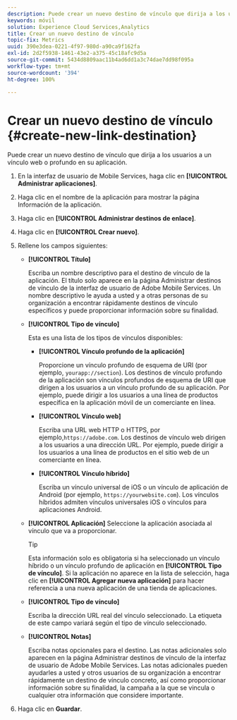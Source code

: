 ```yaml
---
description: Puede crear un nuevo destino de vínculo que dirija a los usuarios a un vínculo web o profundo en su aplicación.
keywords: móvil
solution: Experience Cloud Services,Analytics
title: Crear un nuevo destino de vínculo
topic-fix: Metrics
uuid: 390e3dea-0221-4f97-980d-a90ca9f162fa
exl-id: 2d2f5938-1461-43e2-a375-45c18afc9d5a
source-git-commit: 5434d8809aac11b4ad6dd1a3c74dae7dd98f095a
workflow-type: tm+mt
source-wordcount: '394'
ht-degree: 100%

---
```


# Crear un nuevo destino de vínculo {#create-new-link-destination}

Puede crear un nuevo destino de vínculo que dirija a los usuarios a un vínculo web o profundo en su aplicación.

1. En la interfaz de usuario de Mobile Services, haga clic en **[!UICONTROL Administrar aplicaciones]**.
1. Haga clic en el nombre de la aplicación para mostrar la página Información de la aplicación.
1. Haga clic en **[!UICONTROL Administrar destinos de enlace]**.
1. Haga clic en **[!UICONTROL Crear nuevo]**.
1. Rellene los campos siguientes:
   * **[!UICONTROL Título]**

      Escriba un nombre descriptivo para el destino de vínculo de la aplicación. El título solo aparece en la página Administrar destinos de vínculo de la interfaz de usuario de Adobe Mobile Services. Un nombre descriptivo le ayuda a usted y a otras personas de su organización a encontrar rápidamente destinos de vínculo específicos y puede proporcionar información sobre su finalidad.

   * **[!UICONTROL Tipo de vínculo]**

      Esta es una lista de los tipos de vínculos disponibles:

      * **[!UICONTROL Vínculo profundo de la aplicación]**

         Proporcione un vínculo profundo de esquema de URI (por ejemplo, `yourapp://section`). Los destinos de vínculo profundo de la aplicación son vínculos profundos de esquema de URI que dirigen a los usuarios a un vínculo profundo de su aplicación. Por ejemplo, puede dirigir a los usuarios a una línea de productos específica en la aplicación móvil de un comerciante en línea.

      * **[!UICONTROL Vínculo web]**

         Escriba una URL web HTTP o HTTPS, por ejemplo,`https://adobe.com`. Los destinos de vínculo web dirigen a los usuarios a una dirección URL. Por ejemplo, puede dirigir a los usuarios a una línea de productos en el sitio web de un comerciante en línea.

      * **[!UICONTROL Vínculo híbrido]**

         Escriba un vínculo universal de iOS o un vínculo de aplicación de Android (por ejemplo, `https://yourwebsite.com`). Los vínculos híbridos admiten vínculos universales iOS o vínculos para aplicaciones Android.
   * **[!UICONTROL Aplicación]** Seleccione la aplicación asociada al vínculo que va a proporcionar.

      >[!TIP]
      >
      >Esta información solo es obligatoria si ha seleccionado un vínculo híbrido o un vínculo profundo de aplicación en **[!UICONTROL Tipo de vínculo]**. Si la aplicación no aparece en la lista de selección, haga clic en **[!UICONTROL Agregar nueva aplicación]** para hacer referencia a una nueva aplicación de una tienda de aplicaciones.

   * **[!UICONTROL Tipo de vínculo]**

      Escriba la dirección URL real del vínculo seleccionado. La etiqueta de este campo variará según el tipo de vínculo seleccionado.

   * **[!UICONTROL Notas]**

      Escriba notas opcionales para el destino. Las notas adicionales solo aparecen en la página Administrar destinos de vínculo de la interfaz de usuario de Adobe Mobile Services. Las notas adicionales pueden ayudarles a usted y otros usuarios de su organización a encontrar rápidamente un destino de vínculo concreto, así como proporcionar información sobre su finalidad, la campaña a la que se vincula o cualquier otra información que considere importante.


1. Haga clic en **Guardar**.
